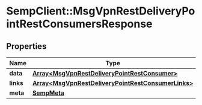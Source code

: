 # SempClient::MsgVpnRestDeliveryPointRestConsumersResponse

## Properties
Name | Type | Description | Notes
------------ | ------------- | ------------- | -------------
**data** | [**Array&lt;MsgVpnRestDeliveryPointRestConsumer&gt;**](MsgVpnRestDeliveryPointRestConsumer.md) |  | [optional] 
**links** | [**Array&lt;MsgVpnRestDeliveryPointRestConsumerLinks&gt;**](MsgVpnRestDeliveryPointRestConsumerLinks.md) |  | [optional] 
**meta** | [**SempMeta**](SempMeta.md) |  | 


